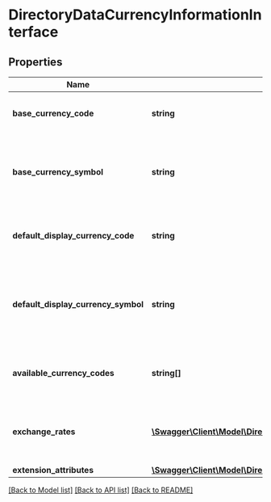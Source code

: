 # DirectoryDataCurrencyInformationInterface

## Properties
Name | Type | Description | Notes
------------ | ------------- | ------------- | -------------
**base_currency_code** | **string** | The base currency code for the store. | 
**base_currency_symbol** | **string** | The currency symbol of the base currency for the store. | 
**default_display_currency_code** | **string** | The default display currency code for the store. | 
**default_display_currency_symbol** | **string** | The currency symbol of the default display currency for the store. | 
**available_currency_codes** | **string[]** | The list of allowed currency codes for the store. | 
**exchange_rates** | [**\Swagger\Client\Model\DirectoryDataExchangeRateInterface[]**](DirectoryDataExchangeRateInterface.md) | The list of exchange rate information for the store. | 
**extension_attributes** | [**\Swagger\Client\Model\DirectoryDataCurrencyInformationExtensionInterface**](DirectoryDataCurrencyInformationExtensionInterface.md) |  | [optional] 

[[Back to Model list]](../README.md#documentation-for-models) [[Back to API list]](../README.md#documentation-for-api-endpoints) [[Back to README]](../README.md)


